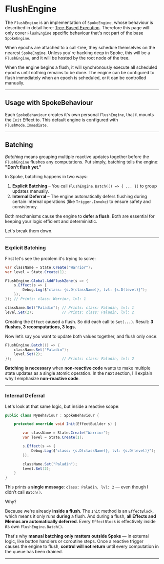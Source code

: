# FlushEngine

The `FlushEngine` is an implementation of `SpokeEngine`, whose behaviour is described in detail here: [Tree-Based Execution](./00_MentalModel.md#tree-based-execution). Therefore this page will only cover `FlushEngine` specific behaviour that's not part of the base `SpokeEngine`.

When epochs are attached to a call-tree, they schedule themselves on the nearest `SpokeEngine`. Unless you're hacking deep in Spoke, this will be a `FlushEngine`, and it will be hosted by the root node of the tree.

When the engine begins a flush, it will synchronously execute all scheduled epochs until nothing remains to be done. The engine can be configured to flush immediately when an epoch is scheduled, or it can be controlled manually.

---

## Usage with SpokeBehaviour

Each `SpokeBehaviour` creates it's own personal `FlushEngine`, that it mounts the `Init` Effect to. This default engine is configured with `FlushMode.Immediate`.

---

## Batching

_Batching_ means grouping multiple reactive updates together before the `FlushEngine` flushes any computations.
Put simply, batching tells the engine: **"Don't flush yet."**

In Spoke, batching happens in two ways:

1. **Explicit Batching** – You call `FlushEngine.Batch(() => { ... })` to group updates manually.
2. **Internal Deferral** – The engine automatically defers flushing during certain internal operations (like `Trigger.Invoke`) to ensure safety and consistency.

Both mechanisms cause the engine to **defer a flush**.
Both are essential for keeping your logic efficient and deterministic.

Let's break them down.

---

### Explicit Batching

First let's see the problem it's trying to solve:

```csharp
var className = State.Create("Warrior");
var level = State.Create(1);

FlushEngine.Global.AddFlushZone(s => {
    s.Effect(s => {
        Debug.Log($"class: {s.D(className)}, lvl: {s.D(level)}");
    });
}); // Prints: class: Warrior, lvl: 1

className.Set("Paladin"); // Prints: class: Paladin, lvl: 1
level.Set(2);             // Prints: class: Paladin, lvl: 2
```

Creating the `Effect` caused a flush. So did each call to `Set(...)`.
Result: **3 flushes, 3 recomputations, 3 logs.**

Now let’s say you want to update both values together, and flush only once:

```csharp
FlushEngine.Batch(() => {
    className.Set("Paladin");
    level.Set(2);
});                       // Prints: class: Paladin, lvl: 2
```

**Batching is necessary** when **non-reactive code** wants to make multiple state updates as a single atomic operation.
In the next section, I'll explain why I emphasize **non-reactive code**.

---

### Internal Deferral

Let's look at that same logic, but inside a reactive scope:

```csharp
public class MyBehaviour : SpokeBehaviour {

    protected override void Init(EffectBuilder s) {

        var className = State.Create("Warrior");
        var level = State.Create(1);

        s.Effect(s => {
            Debug.Log($"class: {s.D(className)}, lvl: {s.D(level)}");
        });

        className.Set("Paladin");
        level.Set(2);
    }
}
```

This prints a **single message**:
`class: Paladin, lvl: 2` — even though I didn’t call `Batch()`.

Why?

Because we're already **inside a flush**.
The `Init` method is an `EffectBlock`, which means it only runs **during** a flush.
And during a flush, **all Effects and Memos are automatically deferred**.
Every `EffectBlock` is effectively inside its own `FlushEngine.Batch()`.

That's why **manual batching only matters outside Spoke** — in external logic, like button handlers or coroutine steps.
Once a reactive trigger causes the engine to flush, **control will not return** until every computation in the queue has been drained.

---
